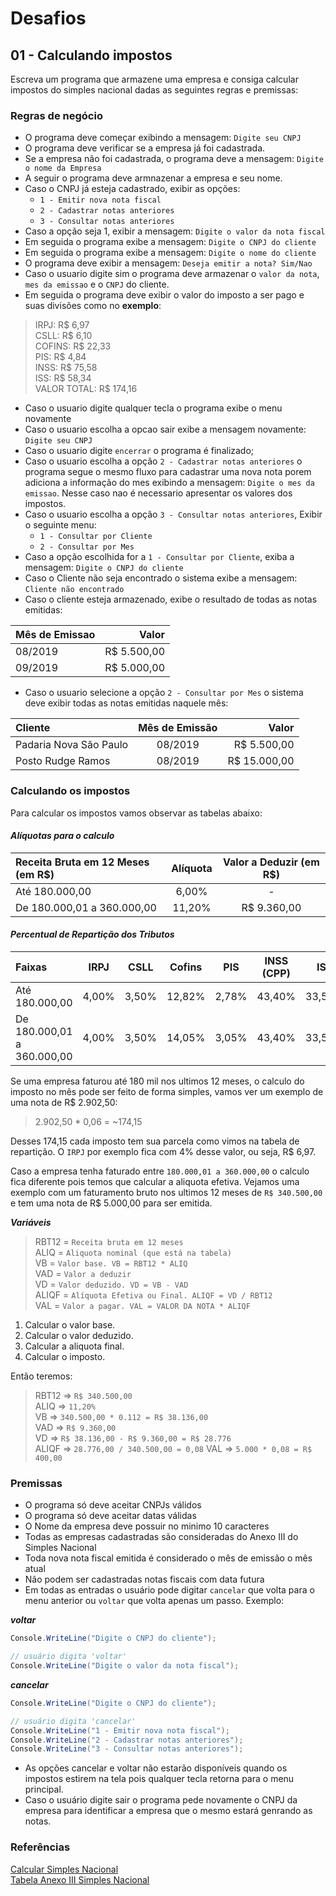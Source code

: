 # Desafios

## **01 - Calculando impostos**

Escreva um programa que armazene uma empresa e consiga calcular impostos do simples nacional dadas as seguintes regras e premissas:

### **Regras de negócio**

- O programa deve começar exibindo a mensagem: `Digite seu CNPJ`
- O programa deve verificar se a empresa já foi cadastrada.
- Se a empresa não foi cadastrada, o programa deve a mensagem: `Digite o nome da Empresa`
- A seguir o programa deve armnazenar a empresa e seu nome.
- Caso o CNPJ já esteja cadastrado, exibir as opções:
  - `1 - Emitir nova nota fiscal`
  - `2 - Cadastrar notas anteriores`
  - `3 - Consultar notas anteriores`
- Caso a opção seja 1, exibir a mensagem: `Digite o valor da nota fiscal`
- Em seguida o programa exibe a mensagem: `Digite o CNPJ do cliente`
- Em seguida o programa exibe a mensagem: `Digite o nome do cliente`
- O programa deve exibir a mensagem: `Deseja emitir a nota? Sim/Nao`
- Caso o usuario digite sim o programa deve armazenar o `valor da nota`, `mes da emissao` e o `CNPJ` do cliente.
- Em seguida o programa deve exibir o valor do imposto a ser pago e suas divisões como no **exemplo**:

> IRPJ: R$ 6,97 <br>
> CSLL: R$ 6,10 <br>
> COFINS: R$ 22,33 <br>
> PIS: R$ 4,84 <br>
> INSS: R$ 75,58 <br>
> ISS: R$ 58,34 <br>
> VALOR TOTAL: R$ 174,16

- Caso o usuario digite qualquer tecla o programa exibe o menu novamente
- Caso o usuario escolha a opcao sair exibe a mensagem novamente: `Digite seu CNPJ`
- Caso o usuario digite `encerrar` o programa é finalizado;
- Caso o usuario escolha a opção `2 - Cadastrar notas anteriores` o programa segue o mesmo fluxo para cadastrar uma nova nota porem adiciona a informação do mes exibindo a mensagem: `Digite o mes da emissao`. Nesse caso nao é necessario apresentar os valores dos impostos.
- Caso o usuario escolha a opção `3 - Consultar notas anteriores`, Exibir o seguinte menu:
  - `1 - Consultar por Cliente`
  - `2 - Consultar por Mes`
- Caso a opção escolhida for a `1 - Consultar por Cliente`, exiba a mensagem: `Digite o CNPJ do cliente`
- Caso o Cliente não seja encontrado o sistema exibe a mensagem: `Cliente não encontrado`
- Caso o cliente esteja armazenado, exibe o resultado de todas as notas emitidas:

| Mês de Emissao  | Valor       |
| :---            |        ---: |
| 08/2019         | R$ 5.500,00 |
| 09/2019         | R$ 5.000,00 |

- Caso o usuario selecione a opção `2 - Consultar por Mes` o sistema deve exibir todas as notas emitidas naquele mês:

| Cliente                | Mês de Emissão  | Valor        |
| :---                   | :---:           |         ---: |
| Padaria Nova São Paulo | 08/2019         | R$ 5.500,00  |
| Posto Rudge Ramos      | 08/2019         | R$ 15.000,00 |

### **Calculando os impostos**

Para calcular os impostos vamos observar as tabelas abaixo:

#### _Alíquotas para o calculo_

| Receita Bruta em 12 Meses (em R$) | Alíquota        | Valor a Deduzir (em R$) |
| :---                              | :---:           | :---:                   |
| Até 180.000,00                    | 6,00%           | -                       |
| De 180.000,01 a 360.000,00        | 11,20%          | R$ 9.360,00             |

#### _Percentual de Repartição dos Tributos_

| Faixas                            | IRPJ            | CSLL          | Cofins | PIS   | INSS (CPP) | ISS    |
| :---                              | :---:           | :---:         | :---:  | :---: | :---:      | :---:  |
| Até 180.000,00                    | 4,00%           | 3,50%         | 12,82% | 2,78% | 43,40%     | 33,50% |
| De 180.000,01 a 360.000,00        | 4,00%           | 3,50%         | 14,05% | 3,05% | 43,40%     | 33,50% |

Se uma empresa faturou até 180 mil nos ultimos 12 meses, o calculo do imposto no mês pode ser feito de forma simples, vamos ver um exemplo de uma nota de R$ 2.902,50:

> 2.902,50 * 0,06 = ~174,15

Desses 174,15 cada imposto tem sua parcela como vimos na tabela de repartição. O `IRPJ` por exemplo fica com 4% desse valor, ou seja, R$ 6,97.

Caso a empresa tenha faturado entre `180.000,01 a 360.000,00` o calculo fica diferente pois temos que calcular a aliquota efetiva. Vejamos uma exemplo com um faturamento bruto nos ultimos 12 meses de `R$ 340.500,00` e tem uma nota de R$ 5.000,00 para ser emitida.

***Variáveis***

> RBT12 = `Receita bruta em 12 meses` <br>
> ALIQ  = `Aliquota nominal (que está na tabela)` <br>
> VB    = `Valor base. VB = RBT12 * ALIQ` <br>
> VAD   = `Valor a deduzir` <br>
> VD    = `Valor deduzido. VD = VB - VAD` <br>
> ALIQF = `Alíquota Efetiva ou Final. ALIQF = VD / RBT12` <br>
> VAL   = `Valor a pagar. VAL = VALOR DA NOTA * ALIQF` <br>

1. Calcular o valor base.
2. Calcular o valor deduzido.
3. Calcular a aliquota final.
4. Calcular o imposto.

Então teremos:

> RBT12 => `R$ 340.500,00` <br>
> ALIQ => `11,20%` <br>
> VB => `340.500,00 * 0.112 = R$ 38.136,00` <br>
> VAD => `R$ 9.360,00` <br>
> VD => `R$ 38.136,00 - R$ 9.360,00 = R$ 28.776` <br>
> ALIQF => `28.776,00 / 340.500,00 = 0,08`
> VAL => `5.000 * 0,08 = R$ 400,00`

### **Premissas**

- O programa só deve aceitar CNPJs válidos
- O programa só deve aceitar datas válidas
- O Nome da empresa deve possuir no minimo 10 caracteres
- Todas as empresas cadastradas são consideradas do Anexo III do Simples Nacional
- Toda nova nota fiscal emitida é considerado o mês de emissão o mês atual
- Não podem ser cadastradas notas fiscais com data futura
- Em todas as entradas o usuário pode digitar `cancelar` que volta para o menu anterior ou `voltar` que volta apenas um passo. Exemplo:

***voltar***

```csharp
Console.WriteLine("Digite o CNPJ do cliente");

// usuário digita 'voltar'
Console.WriteLine("Digite o valor da nota fiscal");
```

***cancelar***

```csharp
Console.WriteLine("Digite o CNPJ do cliente");

// usuário digita 'cancelar'
Console.WriteLine("1 - Emitir nova nota fiscal");
Console.WriteLine("2 - Cadastrar notas anteriores");
Console.WriteLine("3 - Consultar notas anteriores");
```

- As opções cancelar e voltar não estarão disponíveis quando os impostos estirem na tela pois qualquer tecla retorna para o menu principal.
- Caso o usuário digite sair o programa pede novamente o CNPJ da empresa para identificar a empresa que o mesmo estará genrando as notas.

### **Referências**

[Calcular Simples Nacional](https://www.dicionariofinanceiro.com/calcular-simples-nacional/) <br>
[Tabela Anexo III Simples Nacional](http://www.planalto.gov.br/ccivil_03/leis/LCP/Lcp123.htm#anexoiii)

